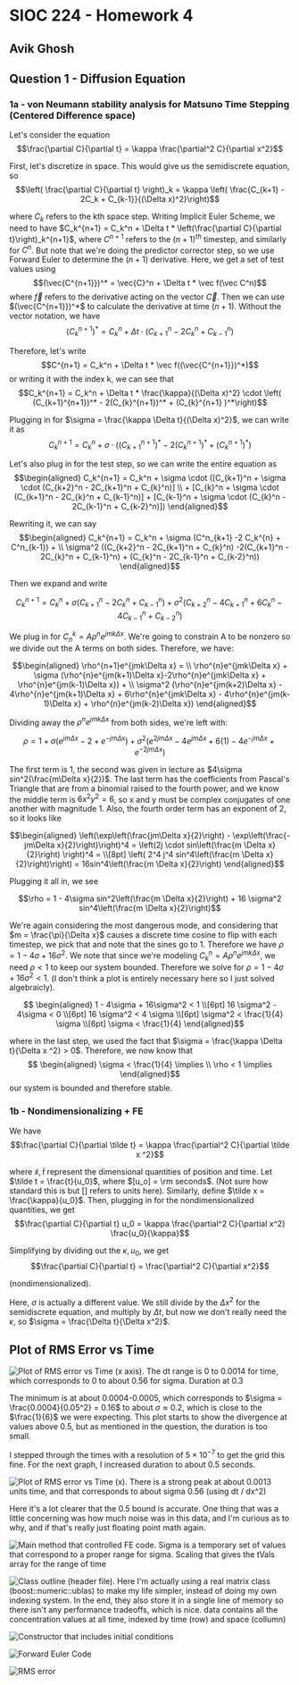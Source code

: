# SIOC 224 - Homework 4
## Avik Ghosh

## Question 1 - Diffusion Equation

### 1a - von Neumann stability analysis for Matsuno Time Stepping (Centered Difference space)
Let's consider the equation $$\frac{\partial C}{\partial t} = \kappa \frac{\partial^2 C}{\partial x^2}$$

First, let's discretize in space. This would give us the semidiscrete equation, so $$\left( \frac{\partial C}{\partial t} \right)_k = \kappa \left( \frac{C_{k+1} - 2C_k + C_{k-1}}{(\Delta x)^2}\right)$$

where $C_k$ refers to the kth space step. Writing Implicit Euler Scheme, we need to have $C_k^{n+1} = C_k^n + \Delta t * \left(\frac{\partial C}{\partial t}\right)_k^{n+1}$, where $C^{n+1}$ refers to the $(n+1)^{th}$ timestep, and similarly for $C^n$. But note that we're doing the predictor corrector step, so we use Forward Euler to determine the $(n+1)$ derivative. Here, we get a set of test values using $$(\vec{C^{n+1}})^* =  \vec{C}^n + \Delta t * \vec f(\vec C^n)$$ 
where $\vec f$ refers to the derivative acting on the vector $\vec C$. Then we can use $(\vec{C^{n+1}})^*$ to calculate the derivative at time $(n+1)$. Without the vector notation, we have $$(C_k^{n+1})^* = C_k^n + \Delta t \cdot (C_{k+1}^n - 2C_k^n + C_{k-1}^n)$$

Therefore, let's write $$C^{n+1} = C_k^n + \Delta t * \vec f((\vec{C^{n+1}})^*)$$ or writing it with the index k, we can see that $$C_k^{n+1} = C_k^n + \Delta t * \frac{\kappa}{(\Delta x)^2} \cdot \left( (C_{k+1}^{n+1})^*  - 2(C_{k}^{n+1})^* + (C_{k}^{n+1} )^*\right)$$ 

Plugging in for $\sigma = \frac{\kappa \Delta t}{(\Delta x)^2}$, we can write it as $$C_k^{n+1} = C_k^n + \sigma \cdot \left( (C_{k+1}^{n+1})^*  - 2(C_{k}^{n+1})^* + (C_{k}^{n+1} )^*\right)$$ 

Let's also plug in for the test step, so we can write the entire equation as $$\begin{aligned} C_k^{n+1} = C_k^n + \sigma \cdot ([C_{k+1}^n + \sigma \cdot (C_{k+2}^n - 2C_{k+1}^n + C_{k}^n)] \\ + [C_{k}^n + \sigma \cdot (C_{k+1}^n - 2C_{k}^n + C_{k-1}^n)]  + [C_{k-1}^n +  \sigma \cdot (C_{k}^n - 2C_{k-1}^n + C_{k-2}^n)]) \end{aligned}$$

Rewriting it, we can say $$\begin{aligned} C_k^{n+1} = C_k^n + \sigma (C^n_{k+1} -2 C_k^{n} + C^n_{k-1}) + \\ \sigma^2 ((C_{k+2}^n - 2C_{k+1}^n + C_{k}^n) -2(C_{k+1}^n - 2C_{k}^n + C_{k-1}^n) + (C_{k}^n - 2C_{k-1}^n + C_{k-2}^n)) \end{aligned}$$ 

Then we expand and write

$$C_{k}^{n+1}=C_{k}^n + \sigma(C^n_{k+1} -2 C_k^{n} + C^n_{k-1}) + \sigma^2 (C_{k+2}^n - 4C_{k+1}^n + 6C_{k}^n -4C_{k-1}^n + C_{k-2}^n)$$

We plug in for $C_n^k = A \rho^n e^{jmk\Delta x}$. We're going to constrain A to be nonzero so we divide out the A terms on both sides. Therefore, we have:


$$\begin{aligned} \rho^{n+1}e^{jmk\Delta x} = \\
\rho^{n}e^{jmk\Delta x} + \sigma (\rho^{n}e^{jm(k+1)\Delta x}-2\rho^{n}e^{jmk\Delta x} + \rho^{n}e^{jm(k-1)\Delta x}) + \\
\sigma^2 (\rho^{n}e^{jm(k+2)\Delta x} - 4\rho^{n}e^{jm(k+1)\Delta x} + 6\rho^{n}e^{jmk\Delta x} - 4\rho^{n}e^{jm(k-1)\Delta x} + \rho^{n}e^{jm(k-2)\Delta x}) \end{aligned}$$

Dividing away the $\rho^n e^{jmk\Delta x}$ from both sides, we're left with:

$$\rho = 1 + \sigma (e^{jm\Delta x} -2 + e^{-jm\Delta x}) + \sigma^2(e^{2jm\Delta x} -4e^{jm\Delta x} + 6(1) - 4e^{-jm\Delta x} + e^{-2jm\Delta x})$$

The first term is 1, the second was given in lecture as $4\sigma sin^2(\frac{m\Delta x}{2})$. The last term has the coefficients from Pascal's Triangle that are from a binomial raised to the fourth power, and we know the middle term is $6x^2y^2 = 6$, so x and y must be complex conjugates of one another with magnitude 1. Also, the fourth order term has an exponent of 2, so it looks like 

$$\begin{aligned} \left(\exp\left(\frac{jm\Delta x}{2}\right) - \exp\left(\frac{-jm\Delta x}{2}\right)\right)^4 = \left(2j \cdot sin\left(\frac{m \Delta x}{2}\right) \right)^4 = \\[8pt]
\left( 2^4 j^4 sin^4\left(\frac{m \Delta x}{2}\right)\right) = 16sin^4\left(\frac{m \Delta x}{2}\right) \end{aligned}$$

Plugging it all in, we see

$$\rho = 1 - 4\sigma sin^2\left(\frac{m \Delta x}{2}\right) + 16 \sigma^2 sin^4\left(\frac{m \Delta x}{2}\right)$$

We're again considering the most dangerous mode, and considering that $m = \frac{\pi}{\Delta x}$ causes a discrete time cosine to flip with each timestep, we pick that and note that the sines go to 1. Therefore we have $\rho = 1 - 4\sigma + 16 \sigma^2$. We note that since we're modeling $C^n_k = A\rho^ne^{jmk\Delta x}$, we need $\rho <1$ to keep our system bounded. Therefore we solve for $\rho = 1-4\sigma +16\sigma^2 < 1$. (I don't think a plot is entirely necessary here so I just solved algebraicly). 

$$ \begin{aligned} 1 - 4\sigma + 16\sigma^2 < 1  \\[6pt]
16 \sigma^2 - 4\sigma < 0 \\[6pt]
16 \sigma^2 < 4 \sigma \\[6pt]
\sigma^2 < \frac{1}{4} \sigma \\[6pt]
\sigma < \frac{1}{4} \end{aligned}$$

where in the last step, we used the fact that $\sigma = \frac{\kappa \Delta t}{\Delta x ^2} > 0$. Therefore, we now know that $$ \begin{aligned} \sigma < \frac{1}{4} \implies \\ \rho < 1 \implies \end{aligned}$$ our system is bounded and therefore stable.

### 1b - Nondimensionalizing + FE

We have $$\frac{\partial C}{\partial \tilde t} = \kappa \frac{\partial^2 C}{\partial \tilde x ^2}$$ 

where $\tilde x, \tilde t$ represent the dimensional quantities of position and time. Let $\tilde t = \frac{t}{u_0}$, where $[u_o] = \rm seconds$. (Not sure how standard this is but [] refers to units here). Similarly, define $\tilde x = \frac{\kappa}{u_0}$. Then, plugging in for the nondimensionalized quantities, we get $$\frac{\partial C}{\partial t} u_0 =  \kappa \frac{\partial^2 C}{\partial x^2} \frac{u_0}{\kappa}$$

Simplifying by dividing out the $\kappa, u_0$, we get $$\frac{\partial C}{\partial t} = \frac{\partial^2 C}{\partial x^2}$$

(nondimensionalized).

Here, $\sigma$ is actually a different value. We still divide by the $\Delta x^2$ for the semidiscrete equation, and multiply by $\Delta t$, but now we don't really need the $\kappa$, so $\sigma = \frac{\Delta t}{\Delta x^2}$.

## Plot of RMS Error vs Time
![Plot of RMS error vs Time (x axis). The dt range is 0 to 0.0014 for time, which corresponds to 0 to about 0.56 for sigma. Duration at 0.3](image.png)

The minimum is at about 0.0004-0.0005, which corresponds to $\sigma = \frac{0.0004}{0.05^2} = 0.16$ to about $\sigma \approx 0.2$, which is close to the $\frac{1}{6}$ we were expecting. This plot starts to show the divergence at values above 0.5, but as mentioned in the question, the duration is too small. 

I stepped through the times with a resolution of $5 \times 10^{-7}$ to get the grid this fine. For the next graph, I increased duration to about 0.5 seconds.

![Plot of RMS error vs Time (x). There is a strong peak at about 0.0013 units time, and that corresponds to about sigma 0.56 (using dt / dx^2)](image-1.png)

Here it's a lot clearer that the 0.5 bound is accurate. One thing that was a little concerning was how much noise was in this data, and I'm curious as to why, and if that's really just floating point math again.

![Main method that controlled FE code. Sigma is a temporary set of values that correspond to a proper range for sigma. Scaling that gives the tVals array for the range of time](image-2.png)

![Class outline (header file). Here I'm actually using a real matrix class (boost::numeric::ublas) to make my life simpler, instead of doing my own indexing system. In the end, they also store it in a single line of memory so there isn't any performance tradeoffs, which is nice. data contains all the concentration values at all time, indexed by time (row) and space (collumn)](image-3.png)

![Constructor that includes initial conditions](image-4.png)

![Forward Euler Code](image-5.png)

![RMS error](image-6.png)

